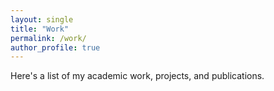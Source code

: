 ```yaml
---
layout: single
title: "Work"
permalink: /work/
author_profile: true
---
```


Here's a list of my academic work, projects, and publications.
